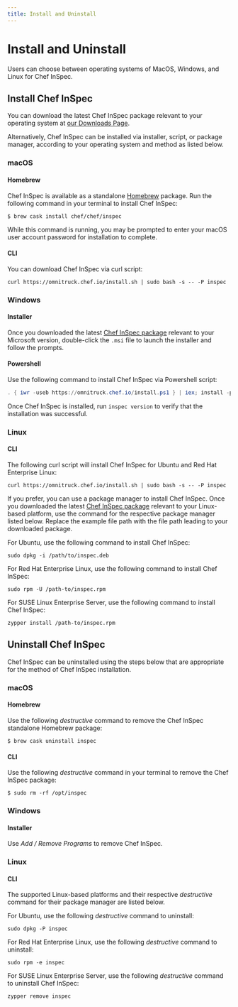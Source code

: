 ```yaml
---
title: Install and Uninstall
---
```

# Install and Uninstall

Users can choose between operating systems of MacOS, Windows, and Linux for Chef InSpec.

## Install Chef InSpec

You can download the latest Chef InSpec package relevant to your operating system at [our Downloads Page](https://downloads.chef.io/inspec).

Alternatively, Chef InSpec can be installed via installer, script, or package manager, according to your operating system and method as listed below.

### macOS

#### Homebrew

Chef InSpec is available as a standalone [Homebrew](https://brew.sh/) package. Run the following command in your terminal to install Chef InSpec:

``` 
$ brew cask install chef/chef/inspec
```

While this command is running, you may be prompted to enter your macOS user account password for installation to complete.

#### CLI

You can download Chef InSpec via curl script:

```
curl https://omnitruck.chef.io/install.sh | sudo bash -s -- -P inspec
```

### Windows

#### Installer

Once you downloaded the latest [Chef InSpec package](https://downloads.chef.io/inspec) relevant to your Microsoft version, double-click the `.msi` file to launch the installer and follow the prompts.

#### Powershell

Use the following command to install Chef InSpec via Powershell script:

```powershell
. { iwr -useb https://omnitruck.chef.io/install.ps1 } | iex; install -project inspec
```

Once Chef InSpec is installed, run `inspec version` to verify that the installation was successful.

### Linux

#### CLI

The following curl script will install Chef InSpec for Ubuntu and Red Hat Enterprise Linux: 

```
curl https://omnitruck.chef.io/install.sh | sudo bash -s -- -P inspec
```

If you prefer, you can use a package manager to install Chef InSpec.
Once you downloaded the latest [Chef InSpec package](https://downloads.chef.io/inspec) relevant to your Linux-based platform, use the command for the respective package manager listed below.
Replace the example file path with the file path leading to your downloaded package.

For Ubuntu, use the following command to install Chef InSpec:

```
sudo dpkg -i /path/to/inspec.deb
```

For Red Hat Enterprise Linux, use the following command to install Chef InSpec:

```
sudo rpm -U /path-to/inspec.rpm
```

For SUSE Linux Enterprise Server, use the following command to install Chef InSpec: 

```
zypper install /path-to/inspec.rpm
```


## Uninstall Chef InSpec

Chef InSpec can be uninstalled using the steps below that are appropriate for the method of Chef InSpec installation.

### macOS

#### Homebrew

Use the following *destructive* command to remove the Chef InSpec standalone Homebrew package:

```
$ brew cask uninstall inspec
```

#### CLI

Use the following *destructive* command in your terminal to remove the Chef InSpec package:

```
$ sudo rm -rf /opt/inspec
```

### Windows

#### Installer

Use *Add / Remove Programs* to remove Chef InSpec.

### Linux

#### CLI

The supported Linux-based platforms and their respective *destructive* command for their package manager are listed below.

For Ubuntu, use the following *destructive* command to uninstall:

```
sudo dpkg -P inspec
```

For Red Hat Enterprise Linux, use the following *destructive* command to uninstall:

```
sudo rpm -e inspec
```

For SUSE Linux Enterprise Server, use the following *destructive* command to uninstall Chef InSpec: 

```
zypper remove inspec
```
